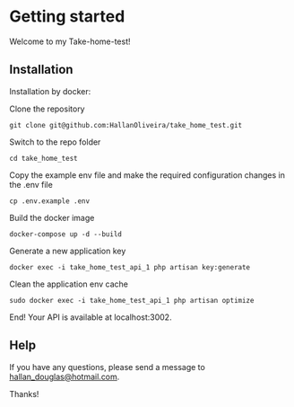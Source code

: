 # Getting started

Welcome to my Take-home-test!

## Installation

Installation by docker:

Clone the repository

    git clone git@github.com:HallanOliveira/take_home_test.git

Switch to the repo folder

    cd take_home_test

Copy the example env file and make the required configuration changes in the .env file

    cp .env.example .env

Build the docker image

    docker-compose up -d --build

Generate a new application key

    docker exec -i take_home_test_api_1 php artisan key:generate

Clean the application env cache

    sudo docker exec -i take_home_test_api_1 php artisan optimize

End! Your API is available at localhost:3002.

## Help

If you have any questions, please send a message to hallan_douglas@hotmail.com.

Thanks!